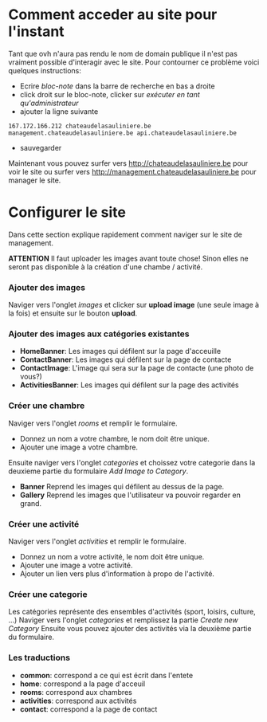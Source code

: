 # Comment acceder au site pour l'instant

Tant que ovh n'aura pas rendu le nom de domain publique il n'est pas vraiment possible d'interagir avec le site. Pour contourner ce problème voici quelques instructions:

- Ecrire *bloc-note* dans la barre de recherche en bas a droite
- click droit sur le bloc-note, clicker sur *exécuter en tant qu'administrateur*
- ajouter la ligne suivante
```
167.172.166.212 chateaudelasauliniere.be management.chateaudelasauliniere.be api.chateaudelasauliniere.be
```
- sauvegarder

Maintenant vous pouvez surfer vers http://chateaudelasauliniere.be pour voir le site ou surfer vers http://management.chateaudelasauliniere.be pour manager le site.

# Configurer le site

Dans cette section explique rapidement comment naviger sur le site de management.

**ATTENTION** Il faut uploader les images avant toute chose! Sinon elles ne seront pas disponible à la création d'une chambe / activité.

### Ajouter des images

Naviger vers l'onglet *images* et clicker sur **upload image** (une seule image à la fois) et ensuite sur le bouton **upload**.

### Ajouter des images aux catégories existantes

- **HomeBanner**: Les images qui défilent sur la page d'acceuille
- **ContactBanner**: Les images qui défilent sur la page de contacte
- **ContactImage**: L'image qui sera sur la page de contacte (une photo de vous?)
- **ActivitiesBanner**: Les images qui défilent sur la page des activités

### Créer une chambre

Naviger vers l'onglet *rooms* et remplir le formulaire.
- Donnez un nom a votre chambre, le nom doit être unique.
- Ajouter une image a votre chambre.

Ensuite naviger vers l'onglet *categories* et choissez votre categorie dans la deuxieme partie du formulaire *Add Image to Category*.
- **Banner** Reprend les images qui défilent au dessus de la page.
- **Gallery** Reprend les images que l'utilisateur va pouvoir regarder en grand.

### Créer une activité

Naviger vers l'onglet *activities* et remplir le formulaire.
- Donnez un nom a votre activité, le nom doit être unique.
- Ajouter une image a votre activité.
- Ajouter un lien vers plus d'information à propo de l'activité.


### Créer une categorie

Les catégories représente des ensembles d'activités (sport, loisirs, culture, ...)
Naviger vers l'onglet *categories* et remplissez la partie *Create new Category*
Ensuite vous pouvez ajouter des activités via la deuxième partie du formulaire.

### Les traductions

- **common**: correspond a ce qui est écrit dans l'entete
- **home**: correspond a la page d'acceuil
- **rooms**: correspond aux chambres
- **activities**: correspond aux activités
- **contact**: correspond a la page de contact